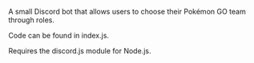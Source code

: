 A small Discord bot that allows users to choose their Pokémon GO team through roles.

Code can be found in index.js.

Requires the discord.js module for Node.js.
